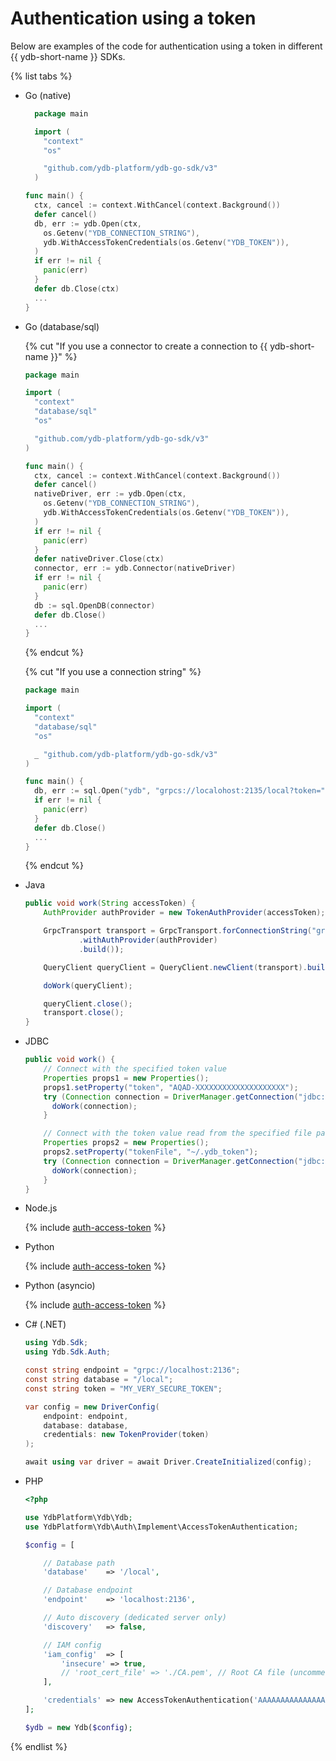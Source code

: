 # Authentication using a token

<!-- markdownlint-disable blanks-around-fences -->

Below are examples of the code for authentication using a token in different {{ ydb-short-name }} SDKs.

{% list tabs %}

- Go (native)

  ```go
    package main

    import (
      "context"
      "os"

      "github.com/ydb-platform/ydb-go-sdk/v3"
    )

  func main() {
    ctx, cancel := context.WithCancel(context.Background())
    defer cancel()
    db, err := ydb.Open(ctx,
      os.Getenv("YDB_CONNECTION_STRING"),
      ydb.WithAccessTokenCredentials(os.Getenv("YDB_TOKEN")),
    )
    if err != nil {
      panic(err)
    }
    defer db.Close(ctx)
    ...
  }
  ```

- Go (database/sql)

  {% cut "If you use a connector to create a connection to {{ ydb-short-name }}" %}

  ```go
  package main

  import (
    "context"
    "database/sql"
    "os"

    "github.com/ydb-platform/ydb-go-sdk/v3"
  )

  func main() {
    ctx, cancel := context.WithCancel(context.Background())
    defer cancel()
    nativeDriver, err := ydb.Open(ctx,
      os.Getenv("YDB_CONNECTION_STRING"),
      ydb.WithAccessTokenCredentials(os.Getenv("YDB_TOKEN")),
    )
    if err != nil {
      panic(err)
    }
    defer nativeDriver.Close(ctx)
    connector, err := ydb.Connector(nativeDriver)
    if err != nil {
      panic(err)
    }
    db := sql.OpenDB(connector)
    defer db.Close()
    ...
  }
  ```

  {% endcut %}

  {% cut "If you use a connection string" %}

  ```go
  package main

  import (
    "context"
    "database/sql"
    "os"

    _ "github.com/ydb-platform/ydb-go-sdk/v3"
  )

  func main() {
    db, err := sql.Open("ydb", "grpcs://localohost:2135/local?token="+os.Getenv("YDB_TOKEN"))
    if err != nil {
      panic(err)
    }
    defer db.Close()
    ...
  }
  ```

  {% endcut %}


- Java

  ```java
  public void work(String accessToken) {
      AuthProvider authProvider = new TokenAuthProvider(accessToken);

      GrpcTransport transport = GrpcTransport.forConnectionString("grpcs://localohost:2135/local")
              .withAuthProvider(authProvider)
              .build());

      QueryClient queryClient = QueryClient.newClient(transport).build();

      doWork(queryClient);

      queryClient.close();
      transport.close();
  }
  ```

- JDBC

  ```java
  public void work() {
      // Connect with the specified token value
      Properties props1 = new Properties();
      props1.setProperty("token", "AQAD-XXXXXXXXXXXXXXXXXXXX");
      try (Connection connection = DriverManager.getConnection("jdbc:ydb:grpc://localhost:2136/local", props1)) {
        doWork(connection);
      }

      // Connect with the token value read from the specified file path
      Properties props2 = new Properties();
      props2.setProperty("tokenFile", "~/.ydb_token");
      try (Connection connection = DriverManager.getConnection("jdbc:ydb:grpc://localhost:2136/local", props2)) {
        doWork(connection);
      }
  }
  ```

- Node.js

  {% include [auth-access-token](../../_includes/nodejs/auth-access-token.md) %}

- Python

  {% include [auth-access-token](../../_includes/python/auth-access-token.md) %}

- Python (asyncio)

  {% include [auth-access-token](../../_includes/python/async/auth-access-token.md) %}

- C# (.NET)

  ```C#
  using Ydb.Sdk;
  using Ydb.Sdk.Auth;

  const string endpoint = "grpc://localhost:2136";
  const string database = "/local";
  const string token = "MY_VERY_SECURE_TOKEN";

  var config = new DriverConfig(
      endpoint: endpoint,
      database: database,
      credentials: new TokenProvider(token)
  );

  await using var driver = await Driver.CreateInitialized(config);
  ```

- PHP

  ```php
  <?php

  use YdbPlatform\Ydb\Ydb;
  use YdbPlatform\Ydb\Auth\Implement\AccessTokenAuthentication;

  $config = [

      // Database path
      'database'    => '/local',

      // Database endpoint
      'endpoint'    => 'localhost:2136',

      // Auto discovery (dedicated server only)
      'discovery'   => false,

      // IAM config
      'iam_config'  => [
          'insecure' => true,
          // 'root_cert_file' => './CA.pem', // Root CA file (uncomment for dedicated server)
      ],

      'credentials' => new AccessTokenAuthentication('AAAAAAAAAAAAAAAAAAAAAAAAAAAAAAAAAAAAAAA')
  ];

  $ydb = new Ydb($config);
  ```

{% endlist %}
